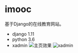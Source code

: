 # imooc
基于Django的在线教育网站。
- django 1.11   
- python 3.6
- xadmin 
![主页效果](https://ooo.0o0.ooo/2017/06/28/5953c76321aaa.png)
![xadmin](https://ooo.0o0.ooo/2017/06/28/5953c9836bb7e.png)
